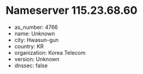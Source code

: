 # Nameserver 115.23.68.60

* as_number: 4766
* name: Unknown
* city: Hwasun-gun
* country: KR
* organization: Korea Telecom
* version: Unknown
* dnssec: false
